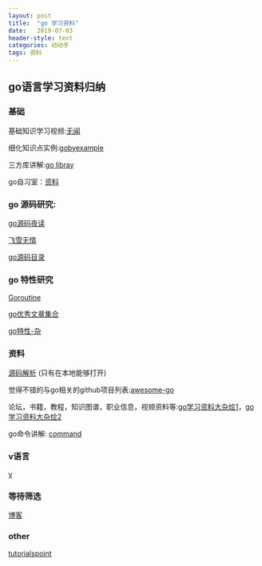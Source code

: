 ```yaml
---
layout: post
title:  "go 学习资料"
date:   2019-07-03 
header-style: text
categories: 动动手 
tags: 资料
---
```


## go语言学习资料归纳

### 基础
基础知识学习视频:[无闻](https://github.com/Unknwon/go-fundamental-programming)

细化知识点实例:[gobyexample](https://gobyexample.com/)

三方库讲解:[go libray](https://github.com/Unknwon/go-rock-libraries-showcases)

go自习室：[资料](https://www.kancloud.cn/digest/batu-go/153539)

### go 源码研究:

[go源码夜读](https://reading.developerlearning.cn/reading/#)

[飞雪无情](https://www.flysnow.org/categories/Golang/)

[go源码目录](https://docs.kilvn.com/go-internals/ref2.html)


### go 特性研究

[Goroutine](https://zhuanlan.zhihu.com/p/28381197)

[go优秀文章集合](https://zhuanlan.zhihu.com/xiecode)

[go特性-杂](https://halfrost.com/tag/go/)



### 资料
[源码解析](/Users/hfy/Documents/2019书单)  (只有在本地能够打开)

觉得不错的与go相关的github项目列表:[awesome-go](https://github.com/avelino/awesome-go#gui)

论坛，书籍，教程，知识图谱，职业信息，视频资料等:[go学习资料大杂烩1](https://github.com/Unknwon/go-study-index)，[go学习资料大杂烩2](https://github.com/developer-learning/learning-golang)

go命令讲解: [command](https://wiki.jikexueyuan.com/project/go-command-tutorial/0.2.html)

### v语言

[v](https://vlang.io/)

### 等待筛选
[博客](http://www.cppblog.com/sunicdavy/category/21050.html)



### other

[tutorialspoint](https://www.tutorialspoint.com/index.htm)

